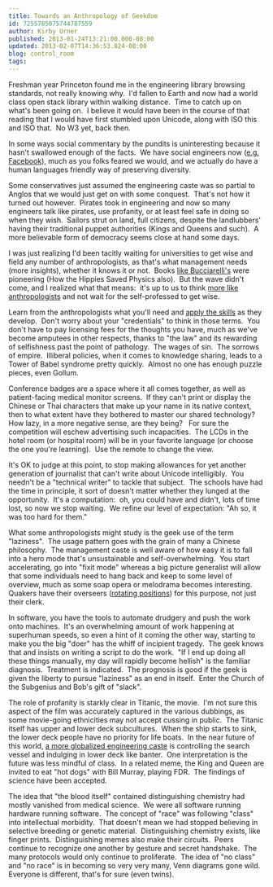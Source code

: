 ```yaml
---
title: Towards an Anthropology of Geekdom
id: 7255785075744787559
author: Kirby Urner
published: 2013-01-24T13:21:00.000-08:00
updated: 2013-02-07T14:36:53.824-08:00
blog: control_room
tags: 
---
```


Freshman year Princeton found me in the engineering library browsing standards, not really knowing why.  I'd fallen to Earth and now had a world class open stack library within walking distance.  Time to catch up on what's been going on.  I believe it would have been in the course of that reading that I would have first stumbled upon Unicode, along with ISO this and ISO that.  No W3 yet, back then.

In some ways social commentary by the pundits is uninteresting because it hasn't swallowed enough of the facts.  We have social engineers now ([e.g. Facebook](http://groups.yahoo.com/group/WittrsEX/message/4753)), much as you folks feared we would, and we actually do have a human languages friendly way of preserving diversity.

Some conservatives just assumed the engineering caste was so partial to Anglos that we would just get on with some conquest.  That's not how it turned out however.  Pirates took in engineering and now so many engineers talk like pirates, use profanity, or at least feel safe in doing so when they wish.  Sailors strut on land, full citizens, despite the landlubbers' having their traditional puppet authorities (Kings and Queens and such).  A more believable form of democracy seems close at hand some days.

I was just realizing I'd been tacitly waiting for universities to get wise and field any number of anthropologists, as that's what management needs (more insights), whether it knows it or not.  Books [like Bucciarelli's](http://controlroom.blogspot.com/2006/05/isepp-lecture-end-of-season.html) were pioneering (How the Hippies Saved Physics also).  But the wave didn't come, and I realized what that means:  it's up to us to think [more like anthropologists](http://controlroom.blogspot.com/2011/04/roller-coaster-at-reed.html) and not wait for the self-professed to get wise.

Learn from the anthropologists what you'll need and [apply the skills](http://controlroom.blogspot.com/2011/06/sketchy-ethnography.html) as they develop.  Don't worry about your "credentials" to think in those terms.  You don't have to pay licensing fees for the thoughts you have, much as we've become amputees in other respects, thanks to "the law" and its rewarding of selfishness past the point of pathology.  The wages of sin.  The sorrows of empire.  Illiberal policies, when it comes to knowledge sharing, leads to a Tower of Babel syndrome pretty quickly.  Almost no one has enough puzzle pieces, even Gollum.

Conference badges are a space where it all comes together, as well as patient-facing medical monitor screens.  If they can't print or display the Chinese or Thai characters that make up your name in its native context, then to what extent have they bothered to master our shared technology?  How lazy, in a more negative sense, are they being?   For sure the competition will eschew advertising such incapacities.  The LCDs in the hotel room (or hospital room) will be in your favorite language (or choose the one you're learning).  Use the remote to change the view.

It's OK to judge at this point, to stop making allowances for yet another generation of journalist that can't write about Unicode intelligibly.  You needn't be a "technical writer" to tackle that subject.  The schools have had the time in principle, it sort of doesn't matter whether they lunged at the opportunity.  It's a computation:  oh, you could have and didn't, lots of time lost, so now we stop waiting.  We refine our level of expectation: "Ah so, it was too hard for them."

What some anthropologists might study is the geek use of the term "laziness".  The usage pattern goes with the grain of many a Chinese philosophy.  The management caste is well aware of how easy it is to fall into a hero mode that's unsustainable and self-overwhelming.  You start accelerating, go into "fixit mode" whereas a big picture generalist will allow that some individuals need to hang back and keep to some level of overview, much as some soap opera or melodrama becomes interesting.  Quakers have their overseers ([rotating positions](http://controlroom.blogspot.com/2007/12/management-by-rotation.html)) for this purpose, not just their clerk.

In software, you have the tools to automate drudgery and push the work onto machines.  It's an overwhelming amount of work happening at superhuman speeds, so even a hint of it coming the other way, starting to make you the big "doer" has the whiff of incipient tragedy.  The geek knows that and insists on writing a script to do the work.  "If I end up doing all these things manually, my day will rapidly become hellish" is the familiar diagnosis.  Treatment is indicated.  The prognosis is good if the geek is given the liberty to pursue "laziness" as an end in itself.  Enter the Church of the Subgenius and Bob's gift of "slack".

The role of profanity is starkly clear in Titanic, the movie.  I'm not sure this aspect of the film was accurately captured in the various dubbings, as some movie-going ethnicities may not accept cussing in public.  The Titanic itself has upper and lower deck subcultures.  When the ship starts to sink, the lower deck people have no priority for life boats.  In the near future of this world, [a more globalized engineering caste](http://groups.yahoo.com/group/WittrsEX/message/4819) is controlling the search vessel and indulging in lower deck like banter.  One interpretation is the future was less mindful of class.  In a related meme, the King and Queen are invited to eat "hot dogs" with Bill Murray, playing FDR.  The findings of science have been accepted. 

The idea that "the blood itself" contained distinguishing chemistry had mostly vanished from medical science.  We were all software running hardware running software.  The concept of "race" was following "class" into intellectual morbidity.  That doesn't mean we had stopped believing in selective breeding or genetic material.  Distinguishing chemistry exists, like finger prints.  Distinguishing memes also make their circuits.  Peers continue to recognize one another by gesture and secret handshake.  The many protocols would only continue to proliferate.  The idea of "no class" and "no race" is in becoming so very very many, Venn diagrams gone wild.  Everyone is different, that's for sure (even twins).